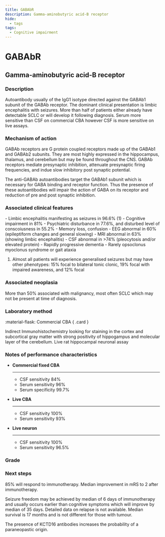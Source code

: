 ```yaml
---
title: GABAbR
description: Gamma-aminobutyric acid-B receptor
hide:
  - tags
tags:
  - Cognitive impairment
---
```


# GABAbR

## **Gamma-aminobutyric acid-B receptor**

### Description
Autoantibody usually of the IgG1 isotype directed against the GABAb1 subunit of the GABAb receptor. The dominant clinical presentation is limbic encephalitis with seizures. More than half of patients either already have detectable SCLC or will develop it following diagnosis. Serum more sensitive than CSF on commercial CBA however CSF is more sensitive on live assays.

### Mechanism of action
GABAb receptors are G protein coupled receptors made up of the GABAb1 and GABAb2 subunits. They are most highly expressed in the hippocampus, thalamus, and cerebellum but may be found throughout the CNS. GABAb receptors mediate presynaptic inhibition, attenuate presynaptic firing frequencies, and indue slow inhibitory post synaptic potential. 

The anti-GABAb autoantibodies target the GABAb1 subunit which is necessary for GABA binding and receptor function. Thus the presence of these autoantibodies will impair the action of GABA on its receptor and reduction of pre and post synaptic inhibition.

### Associated clinical features
<div class="annotate" markdown>
- Limbic encephalitis manifesting as seizures in 96.6% (1) 
- Cognitive impairment in 81%
- Psychiatric disturbance in 77.6%, and disturbed level of conscoiusness in 55.2%
- Memory loss, confusion
- EEG abnormal in 60% (epileptiform changes and general slowing)
- MRI abnormal in 63% (showing limbic encephalitis)
- CSF abnormal in >74% (pleocytosis and/or elevated protein)
- Rapidly progressive dementia
- Rarely opsoclonus myoclonus syndrome or gait ataxia
</div>

1. Almost all patients will experience generalised seizures but may have other phenotypes: 15% focal to bilateral tonic clonic, 19% focal with impaired awareness, and 12% focal

### Associated neoplasia
More than 50% associated with malignancy, most often SCLC which may not be present at time of diagnosis.

### Laboratory method
<div class="grid" markdown>

:material-flask: Commercial CBA
{ .card }

</div>

Indirect Immunohistochemistry looking for staining in the cortex and subcortical gray matter with strong positivity of hippogampus and molecular layer of the cerebellum.
Live rat hippocampal neuronal assay

### Notes of performance characteristics
<div class="grid cards" markdown>
  
-   __Commercial fixed CBA__

    ---

    * CSF sensitivity 84%
    * Serum sensitivity 96%
    * Serum specificity 99.7%

-   __Live CBA__
    
    ---
  
    * CSF sensitivity 100%
    * Serum sensitivity 93%
  
-   __Live neuron__
  
    ---
  
    * CSF sensitivity 100%
    * Serum sensitivity 96.5%
  
</div>

### Grade

### Next steps
85% will respond to immunotherapy. Median improvement in mRS to 2 after immunotherapy. 

Seizure freedom may be achieved by median of 6 days of immunotherapy and usually occurs earlier than cognitive symptoms which will improve by median of 35 days. Detailed data on relapse is not available. Median survival is 17 months and is not different for those with tumour.

The presence of KCTD16 antibodies increases the probability of a paraneopastic origin.

[^1]: Lancaster, Eric, Meizan Lai, Xiaoyu Peng, Ethan Hughes, Radu Constantinescu, Jeffrey Raizer, Daniel Friedman, et al. “Antibodies to the GABAB Receptor in Limbic Encephalitis with Seizures: Case Series and Characterisation of the Antigen.” Lancet Neurology 9, no. 1 (January 2010): 67–76. https://doi.org/10.1016/S1474-4422(09)70324-2.
[^2]: Graus, Francesc, Alberto Vogrig, Sergio Muñiz-Castrillo, Jean-Christophe G. Antoine, Virginie Desestret, Divyanshu Dubey, Bruno Giometto, et al. “Updated Diagnostic Criteria for Paraneoplastic Neurologic Syndromes.” Neurology - Neuroimmunology Neuroinflammation 8, no. 4 (July 2021): e1014. https://doi.org/10.1212/NXI.0000000000001014.
[^3]: Höftberger, Romana, Maarten J. Titulaer, Lidia Sabater, Balazs Dome, Anita Rózsás, Balazs Hegedus, Mir Alireza Hoda, et al. “Encephalitis and GABAB Receptor Antibodies.” Neurology 81, no. 17 (October 22, 2013): 1500–1506. https://doi.org/10.1212/WNL.0b013e3182a9585f.
[^4]: Jiang, Chunguo, Min Zhu, Dan Wei, Hongyan Duan, Yuhui Zhang, and Xiaokai Feng. “SCLC and Anti-GABABR Encephalitis: A Retrospective Analysis of 60 Cases in China.” Thoracic Cancer 13, no. 6 (2022): 804–10. https://doi.org/10.1111/1759-7714.14323.
[^5]: Coevorden-Hameete, Marleen H van, Marienke A A M de Bruijn, Esther de Graaff, Danielle A E M Bastiaansen, Marco W J Schreurs, Jeroen A A Demmers, Melanie Ramberger, et al. “The Expanded Clinical Spectrum of Anti-GABABR Encephalitis and Added Value of KCTD16 Autoantibodies.” Brain 142, no. 6 (June 2019): 1631–43. https://doi.org/10.1093/brain/awz094.
